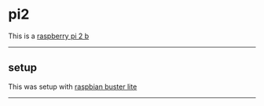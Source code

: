 # pi2

This is a [raspberry pi 2 b](../references/device/raspberry-pi-2-b.md)

---

## setup

This was setup with [raspbian buster lite](../references/os/raspbian-buster-lite-february-2020/README.md)

---
